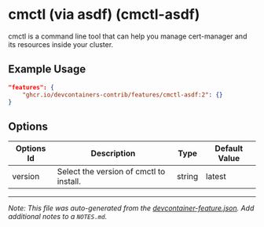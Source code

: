 

# cmctl (via asdf) (cmctl-asdf)

cmctl is a command line tool that can help you manage cert-manager and its resources inside your cluster.

## Example Usage

```json
"features": {
    "ghcr.io/devcontainers-contrib/features/cmctl-asdf:2": {}
}
```

## Options

| Options Id | Description | Type | Default Value |
|-----|-----|-----|-----|
| version | Select the version of cmctl to install. | string | latest |



---

_Note: This file was auto-generated from the [devcontainer-feature.json](https://github.com/devcontainers-contrib/features/blob/main/src/cmctl-asdf/devcontainer-feature.json).  Add additional notes to a `NOTES.md`._
